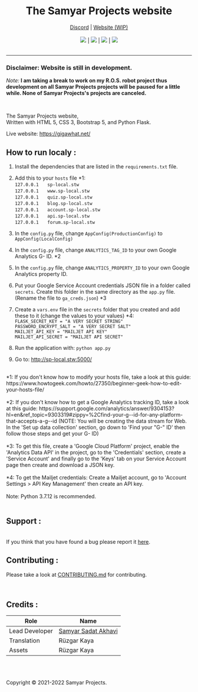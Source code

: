 <h1 align="center">The Samyar Projects website</h1>
<p align="center">
  	<a href="https://gigawhat.net/discord">Discord</a>
	  |
  	<a href="https://gigawhat.net">Website (WIP)</a>
  	<br>
	<br>
	<a href="https://github.com/Samyar-Projects/Website/actions/workflows/codeql-analysis.yml"><img src="https://github.com/Samyar-Projects/Website/actions/workflows/codeql-analysis.yml/badge.svg"></a>
	|
	<a href="https://github.com/Samyar-Projects/Website/blob/dev/LICENSE"><img src="https://img.shields.io/github/license/Samyar-Projects/Website?color=blue"></a>
	|
	<a href="https://github.com/Samyar-Projects/Website/issues"><img src="https://img.shields.io/github/issues/Samyar-Projects/Website"></a>
	|
	<a href="https://github.com/SamKirkland/FTP-Deploy-Action"><img src="https://img.shields.io/badge/Deployed With-FTP DEPLOY ACTION-%3CCOLOR%3E?style=flat&color=d00000"></a>
	<br><br>
</p>

----
### Disclaimer: Website is still in development.
*Note:* **I am taking a break to work on my R.O.S. robot project thus development on all Samyar Projects projects will be paused for a little while. None of Samyar Projects's projects are canceled.**

<br>

The Samyar Projects website,<br>
Written with HTML 5, CSS 3, Bootstrap 5, and Python Flask.

Live website: https://gigawhat.net/

## How to run localy :
1. Install the dependencies that are listed in the `requirements.txt` file.
2. Add this to your `hosts` file *1:<br>
	`127.0.0.1` &nbsp;&nbsp;&nbsp;&nbsp; `sp-local.stw`<br>
	`127.0.0.1` &nbsp;&nbsp;&nbsp;&nbsp; `www.sp-local.stw`<br>
	`127.0.0.1` &nbsp;&nbsp;&nbsp;&nbsp; `quiz.sp-local.stw`<br>
	`127.0.0.1` &nbsp;&nbsp;&nbsp;&nbsp; `blog.sp-local.stw`<br>
	`127.0.0.1` &nbsp;&nbsp;&nbsp;&nbsp; `account.sp-local.stw`<br>
	`127.0.0.1` &nbsp;&nbsp;&nbsp;&nbsp; `api.sp-local.stw`<br>
	`127.0.0.1` &nbsp;&nbsp;&nbsp;&nbsp; `forum.sp-local.stw`
	
3. In the `config.py` file, change `AppConfig(ProductionConfig)` to `AppConfig(LocalConfig)`
4. In the `config.py` file, change `ANALYTICS_TAG_ID` to your own Google Analytics G- ID. *2
5. In the `config.py` file, change `ANALYTICS_PROPERTY_ID` to your own Google Analytics property ID.
6. Put your Google Service Account credentials JSON file in a folder called `secrets`. Create this folder in the same directory as the `app.py` file. (Rename the file to `ga_creds.json`) *3
7. Create a `vars.env` file in the `secrets` folder that you created and add these to it (change the values to your values) *4:<br>
	`FLASK_SECRET_KEY = "A VERY SECRET STRING"`<br>
	`PASSWORD_ENCRYPT_SALT = "A VERY SECRET SALT"`<br>
	`MAILJET_API_KEY = "MAILJET API KEY"`<br>
	`MAILJET_API_SECRET = "MAILJET API SECRET"`<br>

8. Run the application with: `python app.py`
9. Go to: http://sp-local.stw:5000/


<br>
*1: If you don't know how to modify your hosts file, take a look at this guide: https://www.howtogeek.com/howto/27350/beginner-geek-how-to-edit-your-hosts-file/<br>
<br>
*2: If you don't know how to get a Google Analytics tracking ID, take a look at this guide: https://support.google.com/analytics/answer/9304153?hl=en&ref_topic=9303319#zippy=%2Cfind-your-g--id-for-any-platform-that-accepts-a-g--id (NOTE: You will be creating the data stream for Web. In the 'Set up data collection' section, go down to 'Find your "G-" ID' then follow those steps and get your G- ID)<br>
<br>
*3: To get this file, create a 'Google Cloud Platform' project, enable the 'Analytics Data API' in the project, go to the 'Credentials' section, create a 'Service Account' and finally go to the 'Keys' tab on your Service Account page then create and download a JSON key.<br>
<br>
*4: To get the Mailjet credentials: Create a Mailjet account, go to 'Account Settings > API Key Management' then create an API key.<br>
<br>
Note: Python 3.7.12 is recommended.<br>
<br>

## Support :
<br>
If you think that you have found a bug please report it <a href="https://github.com/Samyar-Projects/Website/issues">here</a>.

<br>

## Contributing :

Please take a look at <a href="https://github.com/Samyar-Projects/Website/blob/dev/CONTRIBUTING.md">CONTRIBUTING.md</a> for contributing.

<br>

## Credits :

| Role           | Name                                                             |
| -------------- | ---------------------------------------------------------------- |
| Lead Developer | <a href="https://github.com/samyarsadat">Samyar Sadat Akhavi</a> |
| Translation    | Rüzgar Kaya                                                      |
| Assets         | Rüzgar Kaya                                                      |

<br>
<br>

Copyright © 2021-2022 Samyar Projects.

